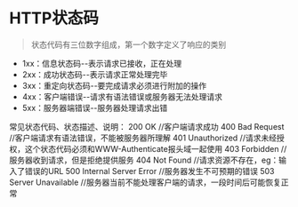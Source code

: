 # HTTP状态码

> 状态代码有三位数字组成，第一个数字定义了响应的类别

- 1xx：信息状态码--表示请求已接收，正在处理
- 2xx：成功状态码--表示请求正常处理完毕
- 3xx：重定向状态码--要完成请求必须进行附加的操作
- 4xx：客户端错误--请求有语法错误或服务器无法处理请求
- 5xx：服务器端错误--服务器处理请求出错

常见状态代码、状态描述、说明：
200 OK      //客户端请求成功
400 Bad Request  //客户端请求有语法错误，不能被服务器所理解
401 Unauthorized //请求未经授权，这个状态代码必须和WWW-Authenticate报头域一起使用
403 Forbidden  //服务器收到请求，但是拒绝提供服务
404 Not Found  //请求资源不存在，eg：输入了错误的URL
500 Internal Server Error //服务器发生不可预期的错误
503 Server Unavailable  //服务器当前不能处理客户端的请求，一段时间后可能恢复正常

